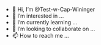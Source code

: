 - 👋 Hi, I’m @Test-w-Cap-Wininger
- 👀 I’m interested in ...
- 🌱 I’m currently learning ...
- 💞️ I’m looking to collaborate on ...
- 📫 How to reach me ...

<!---
Test-w-Cap-Wininger/Test-w-Cap-Wininger is a ✨ special ✨ repository because its `README.md` (this file) appears on your GitHub profile.
You can click the Preview link to take a look at your changes.
--->
